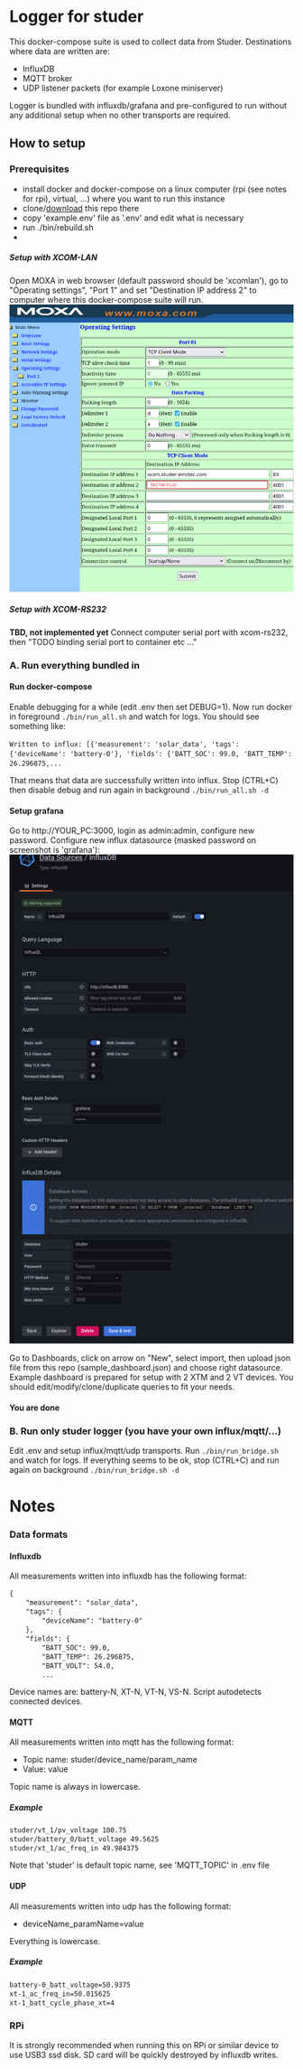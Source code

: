 # Logger for studer

This docker-compose suite is used to collect data from Studer. Destinations where data are written are:
- InfluxDB
- MQTT broker
- UDP listener packets (for example Loxone miniserver)

Logger is bundled with influxdb/grafana and pre-configured to run without any additional setup when no other transports are required.

## How to setup

### Prerequisites

- install docker and docker-compose on a linux computer (rpi (see notes for rpi), virtual, ...) where you want to run this instance
- clone/[download](https://github.com/dusanmsk/studer/archive/refs/heads/main.zip) this repo there
- copy 'example.env' file as '.env' and edit what is necessary
- run ./bin/rebuild.sh
- 
##### Setup with XCOM-LAN

Open MOXA in web browser (default password should be 'xcomlan'), go to "Operating settings", "Port 1" and set "Destination IP address 2" to computer where this docker-compose suite will run.
![Image](docs/images/moxa_setup.png)

##### Setup with XCOM-RS232
**TBD, not implemented yet**
Connect computer serial port with xcom-rs232, then "TODO binding serial port to container etc ..."


### A. Run everything bundled in

#### Run docker-compose

Enable debugging for a while (edit .env then set DEBUG=1). Now run docker in foreground `./bin/run_all.sh` and watch for logs. You should see something like:

`Written to influx: [{'measurement': 'solar_data', 'tags': {'deviceName': 'battery-0'}, 'fields': {'BATT_SOC': 99.0, 'BATT_TEMP': 26.296875,...`

That means that data are successfully written into influx. Stop (CTRL+C) then disable debug and run again in background `./bin/run_all.sh -d`

#### Setup grafana

Go to http://YOUR_PC:3000, login as admin:admin, configure new password. Configure new influx datasource (masked password on screenshot is 'grafana'):
![Image](docs/images/datasource.png)

Go to Dashboards, click on arrow on "New", select import, then upload json file from this repo (sample_dashboard.json) and choose right datasource.
Example dashboard is prepared for setup with 2 XTM and 2 VT devices. You should edit/modify/clone/duplicate queries to fit your needs.

#### You are done

### B. Run only studer logger (you have your own influx/mqtt/...)

Edit .env and setup influx/mqtt/udp transports. Run `./bin/run_bridge.sh` and watch for logs. If everything seems to be ok, stop (CTRL+C) and run again on background `./bin/run_bridge.sh -d`


# Notes

### Data formats

#### Influxdb

All measurements written into influxdb has the following format:

```
{
    "measurement": "solar_data",
    "tags": {
        "deviceName": "battery-0"
    },
    "fields": {
        "BATT_SOC": 99.0,
        "BATT_TEMP": 26.296875,
        "BATT_VOLT": 54.0,
        ...
```

Device names are: battery-N, XT-N, VT-N, VS-N. Script autodetects connected devices.

#### MQTT

All measurements written into mqtt has the following format:

- Topic name: studer/device_name/param_name
- Value: value                                

Topic name is always in lowercase.

##### Example

```
studer/vt_1/pv_voltage 100.75
studer/battery_0/batt_voltage 49.5625
studer/xt_1/ac_freq_in 49.984375
```

Note that 'studer' is default topic name, see 'MQTT_TOPIC' in .env file

#### UDP

All measurements written into udp has the following format:

- deviceName_paramName=value

Everything is lowercase.

##### Example

```
battery-0_batt_voltage=50.9375
xt-1_ac_freq_in=50.015625
xt-1_batt_cycle_phase_xt=4
```

### RPi

It is strongly recommended when running this on RPi or similar device to use USB3 ssd disk. SD card will be quickly destroyed by influxdb writes.